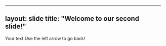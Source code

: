 ---
layout: slide
title: "Welcome to our second slide!"
------
Your text
Use the left arrow to go back!
